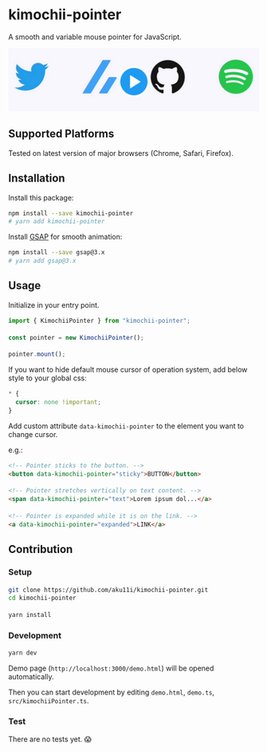 # kimochii-pointer

A smooth and variable mouse pointer for JavaScript.

[![](./assets/thumbnail.png)](https://twitter.com/aku11i/status/1430803913876271109 "preview (Twitter)")

## Supported Platforms

Tested on latest version of major browsers (Chrome, Safari, Firefox).

## Installation

Install this package:

```sh
npm install --save kimochii-pointer
# yarn add kimochii-pointer
```

Install [GSAP](https://github.com/greensock/GSAP) for smooth animation:

```sh
npm install --save gsap@3.x
# yarn add gsap@3.x
```

## Usage

Initialize in your entry point.

```typescript
import { KimochiiPointer } from "kimochii-pointer";

const pointer = new KimochiiPointer();

pointer.mount();
```

If you want to hide default mouse cursor of operation system, add below style to your global css:

```css
* {
  cursor: none !important;
}
```

Add custom attribute `data-kimochii-pointer` to the element you want to change cursor.

e.g.:

```html
<!-- Pointer sticks to the button. -->
<button data-kimochii-pointer="sticky">BUTTON</button>

<!-- Pointer stretches vertically on text content. -->
<span data-kimochii-pointer="text">Lorem ipsum dol...</a>

<!-- Pointer is expanded while it is on the link. -->
<a data-kimochii-pointer="expanded">LINK</a>
```

## Contribution

### Setup

```sh
git clone https://github.com/aku11i/kimochii-pointer.git
cd kimochii-pointer

yarn install
```

### Development

```sh
yarn dev
```

Demo page (`http://localhost:3000/demo.html`) will be opened automatically.

Then you can start development by editing `demo.html`, `demo.ts`, `src/kimochiiPointer.ts`.

### Test

There are no tests yet. 😱

